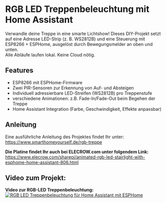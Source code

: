 # RGB LED Treppenbeleuchtung mit Home Assistant
Verwandle deine Treppe in eine smarte Lichtshow! Dieses DIY-Projekt setzt auf eine Adresse LED-Strip (z. B. WS2812B) und eine Steuerung mit ESP8266 + ESPHome, ausgelöst durch Bewegungsmelder an oben und unten.  
Alle Abläufe laufen lokal. Keine Cloud nötig.  
  
## Features
- ESP8266 mit ESPHome-Firmware  
- Zwei PIR-Sensoren zur Erkennung von Auf- und Absteigen  
- Individuell adressierbare LED-Streifen (WS2812B) pro Treppenstufe  
- verschiedene Animationen: z.B. Fade-In/Fade-Out beim Begehen der Treppe  
- Home Assistant Integration (Farbe, Geschwindigkeit, Effekte anpassbar)  
  
## Anleitung  
Eine ausführliche Anleitung des Projektes findet Ihr unter:  
https://www.smarthomeyourself.de/rgb-treppe  
  
**Die Platine findet Ihr auch bei ELECROW.com unter folgendem Link:**  
https://www.elecrow.com/sharepj/animated-rgb-led-stairlight-with-esphome-home-assistant-806.html  
  
## Video zum Projekt:  
**Video zur RGB-LED Treppenbeleuchtung:**  
[![RGB LED Treppenbeleuchtung für Home Assistant mit ESPHome](http://img.youtube.com/vi/DscxZi73mx8/0.jpg)](https://www.youtube.com/watch?v=DscxZi73mx8 "Video zur RGB LED Treppenbeleuchtung mit ESPHome")  
  
  